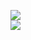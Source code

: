 [![](https://img.shields.io/badge/Made%20With-Github%20Spray-lightgrey.svg?style=for-the-badge&logo=github)](https://github.com/Annihil/github-spray#6127)  
[![](https://i.imgur.com/2DrTn0Z.gif)](https://github.com/Annihil/github-spray)